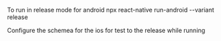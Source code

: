 To run in release mode for android
npx react-native run-android --variant release

Configure the schemea for the ios for test to the release while running